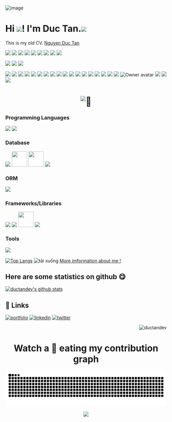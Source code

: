 ![image](https://github.com/ductandev/ductandev/assets/42485856/815bdff9-6b88-4bf9-9ad1-770bad3e33a3)

# Hi <img src="https://raw.githubusercontent.com/MartinHeinz/MartinHeinz/master/wave.gif" width="30px">! I'm Duc Tan.<img src="https://emoji.slack-edge.com/T0172CCPGUW/party-blob/d7253707fa13e9ee.gif" width="30"/>

This is my old CV. [Nguyen Duc Tan](https://drive.google.com/file/d/1n9iLTLfp-KiIpICeGHqqtcItK6p74rVZ/view?usp=sharing)

![](https://img.shields.io/badge/C-00599C?style=for-the-badge&logo=c&logoColor=white)
![](https://img.shields.io/badge/Python-14354C?style=for-the-badge&logo=python&logoColor=white)
![](https://img.shields.io/badge/Qt-2C2B29?style=for-the-badge&logo=qt&logoColor=41cd52)
![](https://img.shields.io/badge/Jestson-2C2B29?style=for-the-badge&logo=nvidia&logoColor=41cd52)
![](https://img.shields.io/badge/raspberrypi-A22846?style=for-the-badge&logo=raspberrypi&logoColor=white)
![](https://img.shields.io/badge/opencv-EE0000?style=for-the-badge&logo=opencv&logoColor=white)
![](https://img.shields.io/badge/sqlite-003B57?style=for-the-badge&logo=sqlite&logoColor=white)
![](https://img.shields.io/badge/mqtt-660066?style=for-the-badge&logo=mqtt&logoColor=white)
![](https://img.shields.io/badge/tensorflow-FF6F00?style=for-the-badge&logo=tensorflow&logoColor=white)


![](https://img.shields.io/badge/Ubuntu-E95420?style=for-the-badge&logo=ubuntu&logoColor=white)
![](https://img.shields.io/badge/Windows-0078D6?style=for-the-badge&logo=windows&logoColor=white)
![](https://img.shields.io/badge/VS_Code-2C2B29?style=for-the-badge&logo=visualstudiocode&logoColor=007ACC)

![](https://img.shields.io/badge/HTML5-E34F26?style=for-the-badge&logo=html5&logoColor=white)
![](https://img.shields.io/badge/CSS3-1572B6?style=for-the-badge&logo=css3&logoColor=white)
![](https://img.shields.io/badge/Bootstrap-563D7C?style=for-the-badge&logo=bootstrap&logoColor=white)
![](https://img.shields.io/badge/Tailwind_CSS-2C2B29?style=for-the-badge&logo=tailwind-css&logoColor=38bdf8)
![](https://img.shields.io/badge/Sass-CC6699?style=for-the-badge&logo=sass&logoColor=white)
![](https://img.shields.io/badge/GitHub-100000?style=for-the-badge&logo=github&logoColor=white)
![](https://img.shields.io/badge/JavaScript-F7DF1E?style=for-the-badge&logo=javascript&logoColor=black)
![](https://img.shields.io/badge/ES6-F7DF1E?style=for-the-badge&logo=javascript&logoColor=black)
![](https://img.shields.io/badge/ReactJS-20232A?style=for-the-badge&logo=react&logoColor=61DAFB)
![](https://img.shields.io/badge/Redux-764ABC?style=for-the-badge&logo=redux&logoColor=white)
![](https://img.shields.io/badge/Typescript-3178C6?style=for-the-badge&logo=typescript&logoColor=white)
![](https://img.shields.io/badge/mysql-4479A1?style=for-the-badge&logo=mysql&logoColor=white)
![](https://img.shields.io/badge/mongodb-2C2B29?style=for-the-badge&logo=mongodb&logoColor=41cd52)
![](https://img.shields.io/badge/Express.js-404D59?style=for-the-badge)
![](https://img.shields.io/badge/Node.js-2C2B29?style=for-the-badge&logo=node.js&logoColor=41cd52)
![](https://img.shields.io/badge/graphql-2C2B29?style=for-the-badge&logo=graphql&logoColor=E10098)
![](https://img.shields.io/badge/NestJS-2C2B29?style=for-the-badge&logo=NestJS&logoColor=E0234E)
![](https://img.shields.io/badge/docker-2496ED?style=for-the-badge&logo=docker&logoColor=white)
<img class="avatar mr-2 d-none d-md-block" alt="Owner avatar" src="https://avatars.githubusercontent.com/u/9338635?s=48&amp;v=4" width="24" height="24">
![](https://img.shields.io/badge/pug-A86454?style=for-the-badge&logoColor=white)
![](https://img.shields.io/badge/digitalocean-0080FF?style=for-the-badge&logo=digitalocean&logoColor=white)
![](https://img.shields.io/badge/googlecloud-404D59?style=for-the-badge&logo=googlecloud&logoColor=white)


<h1 align="center">
  <img src="https://github.githubassets.com/images/icons/emoji/unicode/1f6a7.png" alt="🚧">
</h1>





<div align="left">
  <h3>Programming Languages</h3>
    <img src="https://skillicons.dev/icons?i=java&theme=light" />
    <img src="https://skillicons.dev/icons?i=js,typescript,html,css,c,python,pug&theme=dark" />
  <h3>Database</h3>
    <img src="https://skillicons.dev/icons?i=mysql&theme=dark" />
    <img src="https://github.com/user-attachments/assets/328a522e-4c74-4a81-b768-4477b7c125a2" width="48px" height="48px" />
    <img src="https://github.com/user-attachments/assets/c47ad701-9112-48f9-8325-3512ae3e3f72" width="48px" height="48px" />
    <img src="https://skillicons.dev/icons?i=redis,mongodb,postgres,firebase,elasticsearch,sqlite&theme=dark" />
  <h3>ORM</h3>
    <img src="https://skillicons.dev/icons?i=prisma,sequelize&theme=dark" />
  <h3>Frameworks/Libraries</h3>
    <img src="https://skillicons.dev/icons?i=spring&theme=light" />
    <img src="https://skillicons.dev/icons?i=nestjs,nodejs,express,react,redux,bootstrap,sass,tailwind&theme=dark" />
    <img src="https://github.com/user-attachments/assets/d12566d8-3090-4480-8dc2-94b613aa2ebc" width="48px" height="48px" />
    <img src="https://skillicons.dev/icons?i=jquery,opencv,sklearn,pytorch&theme=dark" />
  <h3>Tools</h3>
    <img src="https://skillicons.dev/icons?i=docker,git,github,gitlab,githubactions,qt,rabbitmq,arduino,bash,blender,devto,graphql,grafana,gmail,idea,jenkins,jest,maven,npm,ps,powershell,prometheus,twitter,vite,windows,discord,kafka,gradle,aws,gcp,linux,ubuntu,postman,anaconda,pycharm,idea,eclipse,vscode,cloudflare,figma,notion,stackoverflow,vercel,vim,tensorflow,raspberrypi,graphql&theme=dark" />
</div>





[![Top Langs](https://github-readme-stats.vercel.app/api/top-langs/?username=ductandev&layout=compact)](#)
![tải xuống](https://github.com/user-attachments/assets/61a8b9ee-5353-4588-b8d0-a7d9799cc45e)
[More imformation about me !](https://login.cybersoft.edu.vn/infor-profile?code=IYVgTADAxgzAHAIwLRgGxhEgLATgchDAUyTiigHYj0c4AzIkIA)


## Here are some statistics on github 😋
[![ductandev's github stats](https://github-readme-stats.vercel.app/api?username=ductandev&show_icons=true&theme=default)](https://github.com/ductandev/)


## 🔗 Links
[![portfolio](https://img.shields.io/badge/my_portfolio-000?style=for-the-badge&logo=ko-fi&logoColor=white)]()
[![linkedin](https://img.shields.io/badge/linkedin-0A66C2?style=for-the-badge&logo=linkedin&logoColor=white)](https://www.linkedin.com/)
[![twitter](https://img.shields.io/badge/twitter-1DA1F2?style=for-the-badge&logo=twitter&logoColor=white)](https://twitter.com/)

<p align="right"> <img src="https://komarev.com/ghpvc/?username=ductandev&label=Profile%20views&color=0e75b6&style=flat" alt="ductandev" /> </p>

[website]: https://
[twitter]: https://twitter.com/ductandev
[linkedin]: https://

<h1 align = 'Center'>Watch a 🐍 eating my contribution graph</h1>
<p align="center">
  <picture>
    <source media="(prefers-color-scheme: dark)" srcset="https://github.com/ductandev/ductandev/blob/output/github-contribution-grid-snake-dark.svg">
    <source media="(prefers-color-scheme: light)" srcset="https://github.com/ductandev/ductandev/blob/output/github-contribution-grid-snake.svg">
    <img alt="github contribution grid snake animation" src="https://github.com/ductandev/ductandev/blob/output/github-contribution-grid-snake.svg">
  </picture>
</p>



<p align="center">
    <img src="https://github.githubassets.com/images/mona-loading-default.gif" width="50"/>
</p>
